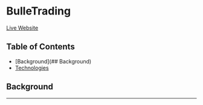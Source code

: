 BulleTrading
======
[Live Website](http://robins-app.herokuapp.com/#/)

Table of Contents
------
* [Background](## Background)
* [Technologies](Technologies)

## Background
------
